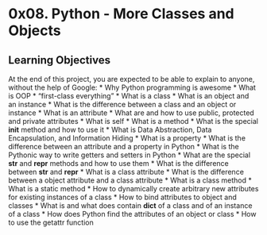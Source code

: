# 0x08. Python - More Classes and Objects
## Learning Objectives
At the end of this project, you are expected to be able to explain to anyone, without the help of Google:
    * Why Python programming is awesome
    * What is OOP
    * “first-class everything”
    * What is a class
    * What is an object and an instance
    * What is the difference between a class and an object or instance
    * What is an attribute
    * What are and how to use public, protected and private attributes
    * What is self
    * What is a method
    * What is the special __init__ method and how to use it
    * What is Data Abstraction, Data Encapsulation, and Information Hiding
    * What is a property
    * What is the difference between an attribute and a property in Python
    * What is the Pythonic way to write getters and setters in Python
    * What are the special __str__ and __repr__ methods and how to use them
    * What is the difference between __str__ and __repr__
    * What is a class attribute
    * What is the difference between a object attribute and a class attribute
    * What is a class method
    * What is a static method
    * How to dynamically create arbitrary new attributes for existing instances of a class
    * How to bind attributes to object and classes
    * What is and what does contain __dict__ of a class and of an instance of a class
    * How does Python find the attributes of an object or class
    * How to use the getattr function
